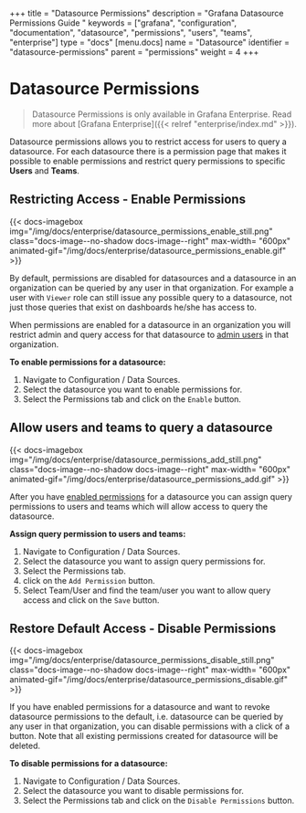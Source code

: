 +++
title = "Datasource Permissions"
description = "Grafana Datasource Permissions Guide "
keywords = ["grafana", "configuration", "documentation", "datasource", "permissions", "users", "teams", "enterprise"]
type = "docs"
[menu.docs]
name = "Datasource"
identifier = "datasource-permissions"
parent = "permissions"
weight = 4
+++

# Datasource Permissions

> Datasource Permissions is only available in Grafana Enterprise. Read more about [Grafana Enterprise]({{< relref "enterprise/index.md" >}}).

Datasource permissions allows you to restrict access for users to query a datasource. For each datasource there is
a permission page that makes it possible to enable permissions and restrict query permissions to specific
**Users** and **Teams**.

## Restricting Access - Enable Permissions

{{< docs-imagebox img="/img/docs/enterprise/datasource_permissions_enable_still.png" class="docs-image--no-shadow docs-image--right" max-width= "600px" animated-gif="/img/docs/enterprise/datasource_permissions_enable.gif" >}}

By default, permissions are disabled for datasources and a datasource in an organization can be queried by any user in
that organization. For example a user with `Viewer` role can still issue any possible query to a datasource, not just
those queries that exist on dashboards he/she has access to.

When permissions are enabled for a datasource in an organization you will restrict admin and query access for that
datasource to [admin users](/permissions/organization_roles/#admin-role) in that organization.

**To enable permissions for a datasource:**

1. Navigate to Configuration / Data Sources.
2. Select the datasource you want to enable permissions for.
3. Select the Permissions tab and click on the `Enable` button.

<div class="clearfix"></div>

## Allow users and teams to query a datasource

{{< docs-imagebox img="/img/docs/enterprise/datasource_permissions_add_still.png" class="docs-image--no-shadow docs-image--right" max-width= "600px" animated-gif="/img/docs/enterprise/datasource_permissions_add.gif" >}}

After you have [enabled permissions](#restricting-access-enable-permissions) for a datasource you can assign query
permissions to users and teams which will allow access to query the datasource.

**Assign query permission to users and teams:**

1. Navigate to Configuration / Data Sources.
2. Select the datasource you want to assign query permissions for.
3. Select the Permissions tab.
4. click on the `Add Permission` button.
5. Select Team/User and find the team/user you want to allow query access and click on the `Save` button.

<div class="clearfix"></div>

## Restore Default Access - Disable Permissions

{{< docs-imagebox img="/img/docs/enterprise/datasource_permissions_disable_still.png" class="docs-image--no-shadow docs-image--right" max-width= "600px" animated-gif="/img/docs/enterprise/datasource_permissions_disable.gif" >}}

If you have enabled permissions for a datasource and want to revoke datasource permissions to the default, i.e.
datasource can be queried by any user in that organization, you can disable permissions with a click of a button.
Note that all existing permissions created for datasource will be deleted.

**To disable permissions for a datasource:**

1. Navigate to Configuration / Data Sources.
2. Select the datasource you want to disable permissions for.
3. Select the Permissions tab and click on the `Disable Permissions` button.

<div class="clearfix"></div>
